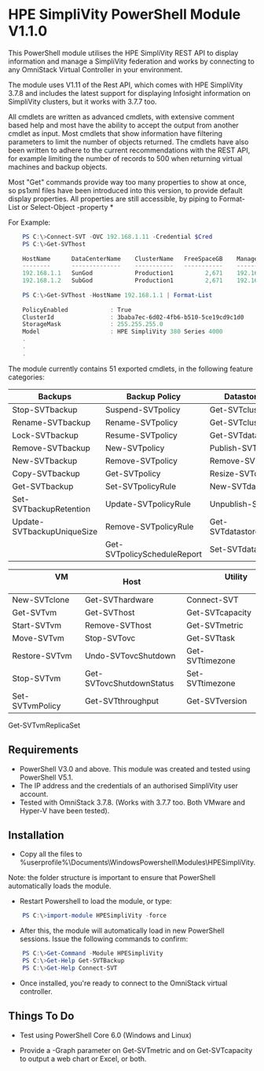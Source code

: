  # HPE SimpliVity PowerShell Module V1.1.0

This PowerShell module utilises the HPE SimpliVity REST API to display information and manage a SimpliVity federation and works by connecting to any OmniStack Virtual Controller in your environment.

The module uses V1.11 of the Rest API, which comes with HPE SimpliVity 3.7.8 and includes the latest support for displaying Infosight information on SimpliVity clusters, but it works with 3.7.7 too. 

All cmdlets are written as advanced cmdlets, with extensive comment based help and most have the ability to accept the output from another cmdlet as input. Most cmdlets that show information have filtering parameters to limit the number of objects returned. The cmdlets have also been written to adhere to the current recommendations with the REST API, for example limiting the number of records to 500 when returning virtual machines and backup objects.

Most "Get" commands provide way too many properties to show at once, so ps1xml files have been introduced into this version, to provide default display properties. All properties are still accessible, by piping to Format-List or Select-Object -property *

For Example:
```powershell
    PS C:\>Connect-SVT -OVC 192.168.1.11 -Credential $Cred
    PS C:\>Get-SVThost
    
    HostName      DataCenterName    ClusterName   FreeSpaceGB    ManagementIP   StorageIP     FederationIP 
    --------      --------------    -----------   -----------    ------------   ---------     ------------
    192.168.1.1   SunGod            Production1         2,671    192.168.1.11   192.168.2.1   192.168.3.1
    192.168.1.2   SubGod            Production1         2,671    192.168.1.12   192.168.2.2   192.168.3.2
   
    PS C:\>Get-SVThost -HostName 192.168.1.1 | Format-List
    
    PolicyEnabled            : True
    ClusterId                : 3baba7ec-6d02-4fb6-b510-5ce19cd9c1d0
    StorageMask              : 255.255.255.0
    Model                    : HPE SimpliVity 380 Series 4000
    .
    .
    .
```


The module currently contains 51 exported cmdlets, in the following feature categories:

Backups | Backup Policy | Datastore & Cluster
--- | --- | ---
Stop-SVTbackup | Suspend-SVTpolicy | Get-SVTcluster
Rename-SVTbackup | Rename-SVTpolicy | Get-SVTclusterConnected
Lock-SVTbackup | Resume-SVTpolicy | Get-SVTdatastore
Remove-SVTbackup | New-SVTpolicy | Publish-SVTdatastore
New-SVTbackup | Remove-SVTpolicy | Remove-SVTdatastore
Copy-SVTbackup | Get-SVTpolicy | Resize-SVTdatastore
Get-SVTbackup | Set-SVTpolicyRule | New-SVTdatastore 
Set-SVTbackupRetention | Update-SVTpolicyRule | Unpublish-SVTdatastore
Update-SVTbackupUniqueSize | Remove-SVTpolicyRule | Get-SVTdatastoreComputeNode
&nbsp; | Get-SVTpolicyScheduleReport | Set-SVTdatastorePolicy

&nbsp; &nbsp; &nbsp; &nbsp; &nbsp; &nbsp; &nbsp; &nbsp; &nbsp; &nbsp; VM &nbsp; &nbsp; &nbsp; &nbsp; &nbsp; &nbsp; &nbsp; &nbsp; &nbsp; &nbsp; &nbsp; &nbsp; &nbsp; | &nbsp; &nbsp; &nbsp; &nbsp; &nbsp; &nbsp; Host &nbsp; &nbsp; &nbsp; &nbsp; &nbsp; &nbsp; |  &nbsp; &nbsp; &nbsp; &nbsp; &nbsp; &nbsp; &nbsp; &nbsp; &nbsp; Utility &nbsp; &nbsp; &nbsp; &nbsp; &nbsp; &nbsp; &nbsp; &nbsp; &nbsp; &nbsp; &nbsp; &nbsp; 
---------------- | --- | ---
New-SVTclone | Get-SVThardware | Connect-SVT
Get-SVTvm | Get-SVThost | Get-SVTcapacity
Start-SVTvm | Remove-SVThost | Get-SVTmetric
Move-SVTvm | Stop-SVTovc | Get-SVTtask
Restore-SVTvm | Undo-SVTovcShutdown | Get-SVTtimezone
Stop-SVTvm | Get-SVTovcShutdownStatus | Set-SVTtimezone
Set-SVTvmPolicy | Get-SVTthroughput | Get-SVTversion
Get-SVTvmReplicaSet

## Requirements

* PowerShell V3.0 and above. This module was created and tested using PowerShell V5.1.
* The IP address and the credentials of an authorised SimpliVity user account.
* Tested with OmniStack 3.7.8. (Works with 3.7.7 too. Both VMware and Hyper-V have been tested).

## Installation

* Copy all the files to %userprofile%\Documents\WindowsPowershell\Modules\HPESimpliVity. 

Note: the folder structure is important to ensure that PowerShell automatically loads the module.

* Restart Powershell to load the module, or type:

```powershell
    PS C:\>import-module HPESimpliVity -force
```
* After this, the module will automatically load in new PowerShell sessions. Issue the following commands to confirm:
```powershell
    PS C:\>Get-Command -Module HPESimpliVity
    PS C:\>Get-Help Get-SVTBackup
    PS C:\>Get-Help Connect-SVT
```
* Once installed, you're ready to connect to the OmniStack virtual controller.

## Things To Do
* Test using PowerShell Core 6.0 (Windows and Linux)

* Provide a -Graph parameter on Get-SVTmetric and on Get-SVTcapacity to output a web chart or Excel, or both.
